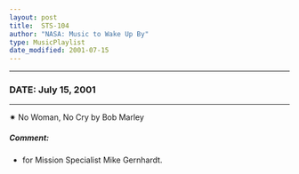 ```yaml
---
layout: post
title:  STS-104
author: "NASA: Music to Wake Up By"
type: MusicPlaylist
date_modified: 2001-07-15
---
```


----
### DATE: July 15, 2001
----
✷ No Woman, No Cry by Bob Marley

##### Comment:
* for Mission Specialist Mike Gernhardt.
